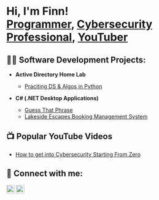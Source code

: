 <h1>Hi, I'm Finn! <br/><a href="https://github.com/Finn-3-6-0">Programmer</a>, <a href="https://www.linkedin.com/">Cybersecurity Professional</a>, <a href="https://www.youtube.com/channel/UCCT3JyhHWdA9EIbB6qqLTYw">YouTuber</a></h1>

<h2>👨‍💻 Software Development Projects:</h2>

- <b>Active Directory Home Lab</b>
  - [Praciting DS & Algos in Python](https://github.com/joshmadakor1/Algorithms-Practice)

- <b>C# (.NET Desktop Applications)</b>
  - [Guess That Phrase](https://github.com/joshmadakor1/EncrypterPOC)
  - [Lakeside Escapes Booking Management System](https://github.com/joshmadakor1/DecrypterPOC)


<h2>📺 Popular YouTube Videos</h2>

- [How to get into Cybersecurity Starting From Zero](https://www.youtube.com/watch?v=a83ASGn_V_s)


<h2> 🤳 Connect with me:</h2>

[<img align="left" alt="JoshMadakor | YouTube" width="22px" src="https://cdn.jsdelivr.net/npm/simple-icons@v3/icons/youtube.svg" />][youtube]
[<img align="left" alt="JoshMadakor | LinkedIn" width="22px" src="https://cdn.jsdelivr.net/npm/simple-icons@v3/icons/linkedin.svg" />][linkedin]

[youtube]: https://www.youtube.com/c/joshmadakor
[linkedin]: https://linkedin.com/in/joshmadakor

